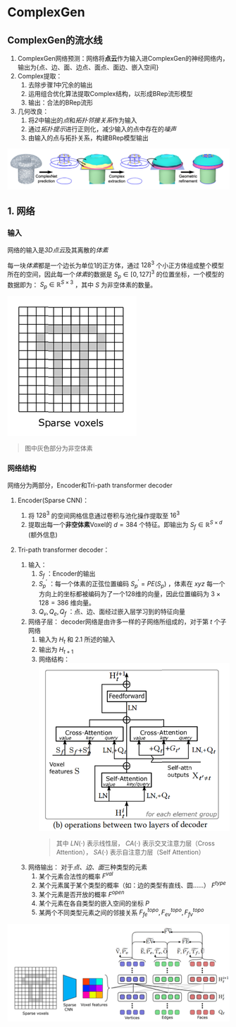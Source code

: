 # ComplexGen

## ComplexGen的流水线

1. ComplexGen网络预测：网络将**点云**作为输入进ComplexGen的神经网络内，输出为{点、边、面、边点、面点、面边、嵌入空间}
2. Complex提取：
    1. 去除步骤*1*中冗余的输出
    2. 运用组合优化算法提取Complex结构，以形成BRep流形模型
    3. 输出：合法的BRep流形
3. 几何改良：
    1. 将*2*中输出的*点*和*拓扑邻接关系*作为输入
    2. 通过*拓扑提示*进行正则化，减少输入的点中存在的*噪声*
    3. 由输入的点与拓扑关系，构建BRep模型输出

![Pipeline](./images/pipeline.png)


## 1. 网络

### 输入
网络的输入是*3D点云*及其离散的*体素*

每一块*体素*都是一个边长为单位1的正方体，通过 $128^3$ 个小正方体组成整个模型所在的空间，因此每一个*体素*的数据是 $S_p \in [0, 127]^3$ 的位置坐标，一个模型的数据即为： $S_p \in \mathbb{R}^{S \times 3}$ ，其中 $S$ 为非空体素的数量。

![Voxels](./images/voxel.png)

> 图中灰色部分为非空体素

### 网络结构
网络分为两部分，Encoder和Tri-path transformer decoder

1. Encoder(Sparse CNN)：

    1. 将 $128^3$ 的空间网格信息通过卷积与池化操作提取至 $16^3$ 
    2. 提取出每一个**非空体素**Voxel的 $d=384$ 个特征。即输出为 $S_f \in \mathbb{R}^{S \times d}$ (额外信息)

2. Tri-path transformer decoder：
    1. 输入： 
        1.  $S_f$ ：Encoder的输出
        2.  $S^{'}_p$ ：每一个体素的正弦位置编码 $S^{'}_p=PE(S_p)$ ，体素在 $xyz$ 每一个方向上的坐标都被编码为了一个128维的向量，因此位置编码为 $3 \times 128=386$ 维向量。
        3.  $Q_v,Q_e,Q_f$ ：点、边、面经过嵌入层学习到的特征向量
    2. 网络子层：
        decoder网络是由许多一样的子网络所组成的，对于第 $t$ 个子网络
        1. 输入为 $H_t$ 和 $2.1$ 所述的输入
        2. 输出为 $H_{t+1}$
        3. 网络结构：
            ![Sublayer](./images/sublayer.png)
            > 其中 $LN(\cdot)$ 表示线性层， $CA(\cdot)$ 表示交叉注意力层（Cross Attention）， $SA(\cdot)$ 表示自注意力层（Self Attention）
    3. 网络输出：
        对于*点、边、面*三种类型的元素
        1. 某个元素合法性的概率 $F^{val}$
        2. 某个元素属于某个类型的概率（如：边的类型有直线、圆……） $F^{type}$
        3. 某个元素是否开放的概率 $F^{open}$ 
        4. 某个元素在各自类型的嵌入空间的坐标 $P$ 
        5. 某两个不同类型元素之间的邻接关系 $F^{topo}_{fe}, F^{topo}_{ev}, F^{topo}_{fv}$

![network](./images/network.png)

